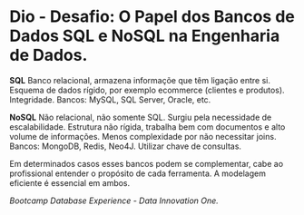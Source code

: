 # Dio - Desafio: O Papel dos Bancos de Dados SQL e NoSQL na Engenharia de Dados.

**SQL**
Banco relacional, armazena informaçõe que têm ligação entre si. Esquema de dados rígido, por exemplo ecommerce (clientes e produtos). Integridade. 
Bancos: MySQL, SQL Server, Oracle, etc.

**NoSQL**
Não relacional, não somente SQL. Surgiu pela necessidade de escalabilidade. Estrutura não rígida, trabalha bem com documentos e alto volume de informações. Menos complexidade por não necessitar joins.
Bancos: MongoDB, Redis, Neo4J.
Utilizar chave de consultas.

Em determinados casos esses bancos podem se complementar, cabe ao profissional entender o propósito de cada ferramenta.
A modelagem eficiente é essencial em ambos.

*Bootcamp Database Experience - Data Innovation One.*
